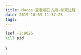 ```yaml
---
title: Macos-查看端口占用-杀死进程
date: 2019-10-09 11:37:25
tags:
---
```


``` bash
lsof -i:9025
kill pid
```

\